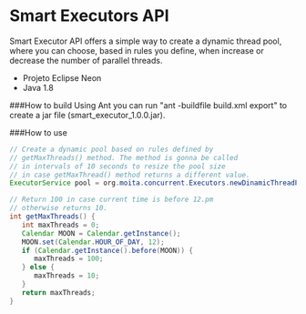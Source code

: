 Smart Executors API
====================

Smart Executor API offers a simple way to create a dynamic thread pool, where you can choose, based in rules you define, when increase or decrease the number of parallel threads.

- Projeto Eclipse Neon
- Java 1.8

###How to build
Using Ant you can run "ant -buildfile build.xml export" to create a jar file (smart_executor_1.0.0.jar).

###How to use
```Java
// Create a dynamic pool based on rules defined by
// getMaxThreads() method. The method is gonna be called
// in intervals of 10 seconds to resize the pool size 
// in case getMaxThread() method returns a different value.
ExecutorService pool = org.moita.concurrent.Executors.newDinamicThreadPool(() -> getMaxThreads(), 10);

// Return 100 in case current time is before 12.pm
// otherwise returns 10.
int getMaxThreads() {
   int maxThreads = 0;
   Calendar MOON = Calendar.getInstance();
   MOON.set(Calendar.HOUR_OF_DAY, 12);
   if (Calendar.getInstance().before(MOON)) {
      maxThreads = 100;
   } else {
      maxThreads = 10;
   }
   return maxThreads;
}
```
